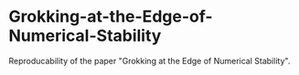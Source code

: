 # Grokking-at-the-Edge-of-Numerical-Stability
Reproducability of the paper "Grokking at the Edge of Numerical Stability".

